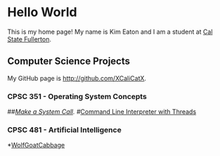 # Hello World
This is my home page! My name is Kim Eaton and I am a student at [Cal State Fullerton](http://www.fullerton.edu/).

## Computer Science Projects
My GitHub page is http://github.com/XCaliCatX.
### CPSC 351 - Operating System Concepts
##*[Make a System Call](https://github.com/XCaliCatX/351-OS-Concepts/blob/main/Makeasystemcall).
#*[Command Line Interpreter with Threads](https://github.com/XCaliCatX/351-OS-Concepts/blob/main/Threads)
### CPSC 481 -  Artificial Intelligence
*[WolfGoatCabbage](https://github.com/XCaliCatX/aima-python/blob/master/wolfgoatcabbage.py)
